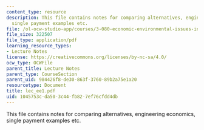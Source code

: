 ```yaml
---
content_type: resource
description: This file contains notes for comparing alternatives, engineering economics,
  single payment examples etc.
file: /ol-ocw-studio-app/courses/3-080-economic-environmental-issues-in-materials-selection-fall-2005/1045753cda503c44fb827ef76cfdd4db_lec_ee1.pdf
file_size: 322507
file_type: application/pdf
learning_resource_types:
- Lecture Notes
license: https://creativecommons.org/licenses/by-nc-sa/4.0/
ocw_type: OCWFile
parent_title: Lecture Notes
parent_type: CourseSection
parent_uid: 984426f8-de30-863f-3760-89b2a75e1a20
resourcetype: Document
title: lec_ee1.pdf
uid: 1045753c-da50-3c44-fb82-7ef76cfdd4db
---
```

This file contains notes for comparing alternatives, engineering economics, single payment examples etc.